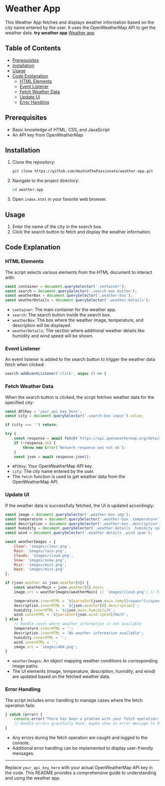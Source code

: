 # Weather App

This Weather App fetches and displays weather information based on the city name entered by the user. It uses the OpenWeatherMap API to get the weather data.
**try weather app** [Weather app](https://hashimthepassionate.github.io/weather-app/)

## Table of Contents
- [Prerequisites](#prerequisites)
- [Installation](#installation)
- [Usage](#usage)
- [Code Explanation](#code-explanation)
  - [HTML Elements](#html-elements)
  - [Event Listener](#event-listener)
  - [Fetch Weather Data](#fetch-weather-data)
  - [Update UI](#update-ui)
  - [Error Handling](#error-handling)

## Prerequisites

- Basic knowledge of HTML, CSS, and JavaScript
- An API key from OpenWeatherMap

## Installation

1. Clone the repository:
    ```bash
    git clone https://github.com/HashimThePassionate/weather-app.git
    ```
2. Navigate to the project directory:
    ```bash
    cd weather-app
    ```
3. Open `index.html` in your favorite web browser.

## Usage

1. Enter the name of the city in the search box.
2. Click the search button to fetch and display the weather information.

## Code Explanation

### HTML Elements

The script selects various elements from the HTML document to interact with:
```javascript
const container = document.querySelector('.container');
const search = document.querySelector('.search-box button');
const weatherBox = document.querySelector('.weather-box');
const weatherDetails = document.querySelector('.weather-details');
```
- `container`: The main container for the weather app.
- `search`: The search button inside the search box.
- `weatherBox`: The box where the weather image, temperature, and description will be displayed.
- `weatherDetails`: The section where additional weather details like humidity and wind speed will be shown.

### Event Listener

An event listener is added to the search button to trigger the weather data fetch when clicked:
```javascript
search.addEventListener('click', async () => {
```

### Fetch Weather Data

When the search button is clicked, the script fetches weather data for the specified city:
```javascript
const APIKey = 'your_api_key_here';
const city = document.querySelector('.search-box input').value;

if (city === '') return;

try {
    const response = await fetch(`https://api.openweathermap.org/data/2.5/weather?q=${city}&units=metric&appid=${APIKey}`);
    if (!response.ok) {
        throw new Error('Network response was not ok');
    }
    const json = await response.json();
```
- `APIKey`: Your OpenWeatherMap API key.
- `city`: The city name entered by the user.
- The `fetch` function is used to get weather data from the OpenWeatherMap API.

### Update UI

If the weather data is successfully fetched, the UI is updated accordingly:
```javascript
const image = document.querySelector('.weather-box img');
const temperature = document.querySelector('.weather-box .temperature');
const description = document.querySelector('.weather-box .description');
const humidity = document.querySelector('.weather-details .humidity span');
const wind = document.querySelector('.weather-details .wind span');

const weatherImages = {
    Clear: 'images/clear.png',
    Rain: 'images/rain.png',
    Clouds: 'images/cloud.png',
    Snow: 'images/snow.png',
    Mist: 'images/mist.png',
    Haze: 'images/mist.png'
};

if (json.weather && json.weather[0]) {
    const weatherMain = json.weather[0].main;
    image.src = weatherImages[weatherMain] || 'images/cloud.png'; // Fallback image if condition not matched

    temperature.innerHTML = `${parseInt(json.main.temp)}<span>°C</span>`;
    description.innerHTML = `${json.weather[0].description}`;
    humidity.innerHTML = `${json.main.humidity}%`;
    wind.innerHTML = `${parseInt(json.wind.speed)}km/h`;
} else {
    // Handle cases where weather information is not available
    temperature.innerHTML = '';
    description.innerHTML = 'No weather information available';
    humidity.innerHTML = '';
    wind.innerHTML = '';
    image.src = 'images/404.png';
}
```
- `weatherImages`: An object mapping weather conditions to corresponding image paths.
- The UI elements (image, temperature, description, humidity, and wind) are updated based on the fetched weather data.

### Error Handling

The script includes error handling to manage cases where the fetch operation fails:
```javascript
} catch (error) {
    console.error('There has been a problem with your fetch operation:', error);
    // Handle errors gracefully here, maybe show an error message to the user
}
```
- Any errors during the fetch operation are caught and logged to the console.
- Additional error handling can be implemented to display user-friendly messages.

---

Replace `your_api_key_here` with your actual OpenWeatherMap API key in the code. This README provides a comprehensive guide to understanding and using the weather app.

